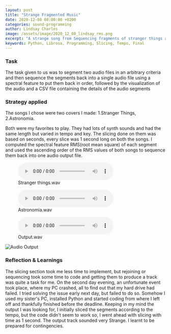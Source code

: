 ```yaml
---
layout: post
title: "Strange Fragmented Music"
date: 2020-12-08 08:00:00 +0200
categories: sound-programming
author: Lindsay Charles
image: /assets/image/2020_12_08_lindsay_rms.png
excerpt: "A strange song from Sequencing fragments of stranger things and Astronomia "
keywords: Python, Librosa, Programming, Slicing, Tempo, Final
---
```


### Task

The task given to us was to segment two audio files in an arbitrary criteria and then sequence the segments back
into a single audio file using a spectral feature to put them back in order, followed by the visualization of the audio and a CSV file containing the details of the audio segments

### Strategy applied

The songs I chose were two covers I made:
 1.Stranger Things, 2.Astronomia.

Both were my favorites to play. They had lots of synth sounds and had the same length but varied in tempo and key.
The slicing done on them was based on seconds, every slice was 1 second long on both the songs.
I computed the spectral feature RMS(root mean square) of each segment and used the ascending order of the RMS values of both songs to sequence them back into one audio output file.


<figure style="float: none">
  <audio controls>
    <source src="https://www.uio.no/english/studies/programmes/SMC-master/blog/assets/audio/2020_12_08_lindsay_stranger_things_cover.wav" type="audio/mpeg">
    Should show a media player
  </audio>
  <figcaption>Stranger things.wav</figcaption>
</figure>


<figure style="float: none">
  <audio controls>
    <source src="https://www.uio.no/english/studies/programmes/SMC-master/blog/assets/audio/2020_12_08_lindsay_astronimia_cover.wav" type="audio/mpeg">
    Should show a media player
  </audio>
  <figcaption>Astronomia.wav</figcaption>
</figure>


<figure style="float: none">
  <audio controls>
    <source src="https://www.uio.no/english/studies/programmes/SMC-master/blog/assets/audio/2020_12_08_lindsay_output.wav" type="audio/mpeg">
    Should show a media player
  </audio>
  <figcaption>Output.wav</figcaption>
</figure>



![Audio Output](/assets/image/2020_12_08_lindsay_output.png)

### Reflection & Learnings
The slicing section took me less time to implement, but rejoining or sequencing took some time to code and getting them to produce a track was quite a task for me.
On the second day evening, an unfortunate event took place, where my PC crashed, all to find out that my hard drive had failed.
I tried solving the issue early next day, but failed to do so.
Somehow I used my sister's PC, installed Python and started coding from where I left off and thankfully finished before the deadline.
Keeping in my mind the output I was looking for, I initially sliced the segments according to the tempo, but the code didn't seem to work so, I went ahead with slicing with time as 1 second.
The output track sounded very Strange.
I learnt to be prepared for contingencies.
